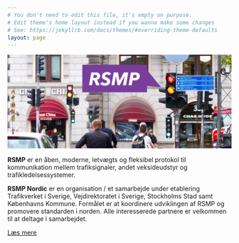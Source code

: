 ```yaml
---
# You don't need to edit this file, it's empty on purpose.
# Edit theme's home layout instead if you wanna make some changes
# See: https://jekyllrb.com/docs/themes/#overriding-theme-defaults
layout: page
---
```


<img src="rsmp.png">

**RSMP** er en åben, moderne, letvægts og fleksibel protokol til kommunikation mellem trafiksignaler, andet veksideudstyr og trafikledelsessystemer.

**RSMP Nordic** er en organisation / et samarbejde under etablering Trafikverket i Sverige, Vejdirektoratet i Sverige, Stockholms Stad samt Københavns Kommune. Formålet er at koordinere udviklingen af RSMP og promovere standarden i norden. Alle interesserede partnere er velkommen til at deltage i samarbejdet.

[Læs mere](/about)